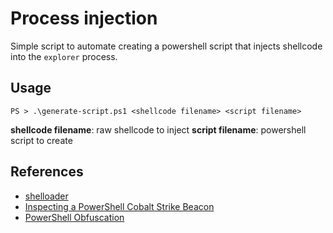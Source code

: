 # Process injection

Simple script to automate creating a powershell script that injects shellcode into the `explorer` process.

## Usage

`PS > .\generate-script.ps1 <shellcode filename> <script filename>`

  **shellcode filename**: raw shellcode to inject
  **script filename**: powershell script to create

## References

- [shelloader](https://github.com/john-xor/shelloader)
- [Inspecting a PowerShell Cobalt Strike Beacon](https://forensicitguy.github.io/inspecting-powershell-cobalt-strike-beacon/)
- [PowerShell Obfuscation](https://github.com/gh0x0st/Invoke-PSObfuscation/blob/main/layer-0-obfuscation.md)
